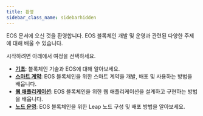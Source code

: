 ```yaml
---
title: 환영
sidebar_class_name: sidebarhidden
---
```


EOS 문서에 오신 것을 환영합니다. EOS 블록체인 개발 및 운영과 관련된 다양한 주제에 대해 배울 수 있습니다.

시작하려면 아래에서 여정을 선택하세요.

- [**기초**](./10_blockchain-basics/index.md): 블록체인 기술과 EOS에 대해 알아보세요.
- [**스마트 계약**](./20_smart-contracts/index.md): EOS 블록체인을 위한 스마트 계약을 개발, 배포 및 사용하는 방법을 배웁니다.
- [**웹 애플리케이션**](./30_web-applications/index.md): EOS 블록체인을 위한 웹 애플리케이션을 설계하고 구현하는 방법을 배웁니다.
- [**노드 운영**](./40_node-operation/index.md): EOS 블록체인을 위한 Leap 노드 구성 및 배포 방법을 알아보세요.

